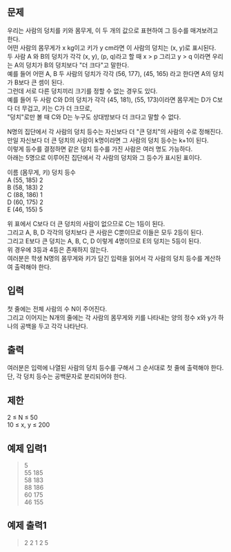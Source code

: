 ## 문제
우리는 사람의 덩치를 키와 몸무게, 이 두 개의 값으로 표현하여 그 등수를 매겨보려고 한다.<br/>
어떤 사람의 몸무게가 x kg이고 키가 y cm라면 이 사람의 덩치는 (x, y)로 표시된다.<br/>
두 사람 A 와 B의 덩치가 각각 (x, y), (p, q)라고 할 때 x > p 그리고 y > q 이라면 우리는 A의 덩치가 B의 덩치보다 "더 크다"고 말한다.<br/>
예를 들어 어떤 A, B 두 사람의 덩치가 각각 (56, 177), (45, 165) 라고 한다면 A의 덩치가 B보다 큰 셈이 된다.<br/>
그런데 서로 다른 덩치끼리 크기를 정할 수 없는 경우도 있다.<br/>
예를 들어 두 사람 C와 D의 덩치가 각각 (45, 181), (55, 173)이라면 몸무게는 D가 C보다 더 무겁고, 키는 C가 더 크므로,<br/>
"덩치"로만 볼 때 C와 D는 누구도 상대방보다 더 크다고 말할 수 없다.<br/>

N명의 집단에서 각 사람의 덩치 등수는 자신보다 더 "큰 덩치"의 사람의 수로 정해진다.<br/>
만일 자신보다 더 큰 덩치의 사람이 k명이라면 그 사람의 덩치 등수는 k+1이 된다.<br/>
이렇게 등수를 결정하면 같은 덩치 등수를 가진 사람은 여러 명도 가능하다.<br/>
아래는 5명으로 이루어진 집단에서 각 사람의 덩치와 그 등수가 표시된 표이다.<br/>

이름	(몸무게, 키)	덩치 등수<br/>
A	(55, 185)	2<br/>
B	(58, 183)	2<br/>
C	(88, 186)	1<br/>
D	(60, 175)	2<br/>
E	(46, 155)	5<br/>

위 표에서 C보다 더 큰 덩치의 사람이 없으므로 C는 1등이 된다.<br/>
그리고 A, B, D 각각의 덩치보다 큰 사람은 C뿐이므로 이들은 모두 2등이 된다.<br/>
그리고 E보다 큰 덩치는 A, B, C, D 이렇게 4명이므로 E의 덩치는 5등이 된다.<br/>
위 경우에 3등과 4등은 존재하지 않는다.<br/>
여러분은 학생 N명의 몸무게와 키가 담긴 입력을 읽어서 각 사람의 덩치 등수를 계산하여 출력해야 한다.<br/>

## 입력
첫 줄에는 전체 사람의 수 N이 주어진다.<br/>
그리고 이어지는 N개의 줄에는 각 사람의 몸무게와 키를 나타내는 양의 정수 x와 y가 하나의 공백을 두고 각각 나타난다.<br/>

## 출력
여러분은 입력에 나열된 사람의 덩치 등수를 구해서 그 순서대로 첫 줄에 출력해야 한다.<br/>
단, 각 덩치 등수는 공백문자로 분리되어야 한다.<br/>

## 제한
2 ≤ N ≤ 50<br/>
10 ≤ x, y ≤ 200<br/>

## 예제 입력1
>5<br/>
>55 185<br/>
>58 183<br/>
>88 186<br/>
>60 175<br/>
>46 155<br/>

## 예제 출력1
>2 2 1 2 5<br/>